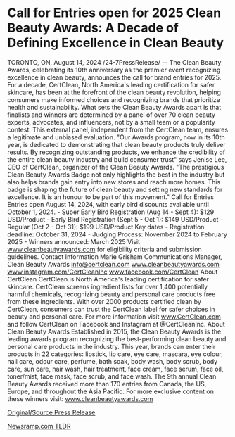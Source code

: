 # Call for Entries open for 2025 Clean Beauty Awards: A Decade of Defining Excellence in Clean Beauty

TORONTO, ON, August 14, 2024 /24-7PressRelease/ -- The Clean Beauty Awards, celebrating its 10th anniversary as the premier event recognizing excellence in clean beauty, announces the call for brand entries for 2025. For a decade, CertClean, North America's leading certification for safer skincare, has been at the forefront of the clean beauty revolution, helping consumers make informed choices and recognizing brands that prioritize health and sustainability.  What sets the Clean Beauty Awards apart is that finalists and winners are determined by a panel of over 70 clean beauty experts, advocates, and influencers, not by a small team or a popularity contest. This external panel, independent from the CertClean team, ensures a legitimate and unbiased evaluation.  "Our Awards program, now in its 10th year, is dedicated to demonstrating that clean beauty products truly deliver results. By recognizing outstanding products, we enhance the credibility of the entire clean beauty industry and build consumer trust" says Jenise Lee, CEO of CertClean, organizer of the Clean Beauty Awards. "The prestigious Clean Beauty Awards Badge not only highlights the best in the industry but also helps brands gain entry into new stores and reach more homes. This badge is shaping the future of clean beauty and setting new standards for excellence. It is an honour to be part of this movement."  Call for Entries Entries open August 14, 2024, with early bird discounts available until October 1, 2024.  - Super Early Bird Registration (Aug 14 - Sept 4): $129 USD/Product - Early Bird Registration (Sept 5 - Oct 1): $149 USD/Product - Regular (Oct 2 - Oct 31): $199 USD/Product  Key dates - Registration deadline: October 31, 2024 - Judging Process: November 2024 to February 2025 - Winners announced: March 2025  Visit www.cleanbeautyawards.com for eligibility criteria and submission guidelines.  Contact Information Marie Grisham Communications Manager, Clean Beauty Awards info@certclean.com www.cleanbeautyawards.com www.instagram.com/CertCleanInc www.facebook.com/CertClean  About CertClean  CertClean is North America's leading certification for safer skincare. CertClean screens ingredient lists for over 1,400 potentially harmful chemicals, recognizing beauty and personal care products free from these ingredients. With over 2000 products certified clean by CertClean, consumers can trust the CertClean label for safer choices in beauty and personal care. For more information visit www.CertClean.com and follow CertClean on Facebook and Instagram at @CertCleanInc.  About Clean Beauty Awards  Established in 2015, the Clean Beauty Awards is the leading awards program recognizing the best-performing clean beauty and personal care products in the industry. This year, brands can enter their products in 22 categories: lipstick, lip care, eye care, mascara, eye colour, nail care, odour care, perfume, bath soak, body wash, body scrub, body care, sun care, hair wash, hair treatment, face cream, face serum, face oil, toner/mist, face mask, face scrub, and face wash. The 9th annual Clean Beauty Awards received more than 170 entries from Canada, the US, Europe, and throughout the Asia Pacific.  For more exclusive content on these winners visit: www.cleanbeautyawards.com 

[Original/Source Press Release](https://www.24-7pressrelease.com/press-release/513411/call-for-entries-open-for-2025-clean-beauty-awards-a-decade-of-defining-excellence-in-clean-beauty) 

[Newsramp.com TLDR](https://newsramp.com/None) 